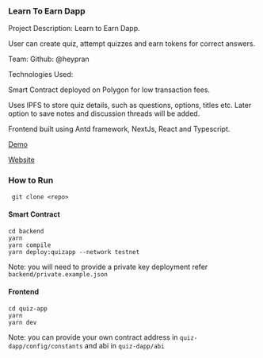 ### Learn To Earn Dapp

Project Description: Learn to Earn Dapp.

User can create quiz, attempt quizzes and earn tokens for correct answers.

Team:
Github: @heypran

Technologies Used:

Smart Contract deployed on Polygon for low transaction fees.

Uses IPFS to store quiz details, such as questions, options, titles etc. Later option to save notes and discussion threads will be added.

Frontend built using Antd framework, NextJs, React and Typescript.

[Demo](https://youtu.be/NDrfNlxj5Wc)

[Website](https://quiz-dapp.web.app)

### How to Run

```
 git clone <repo>
```

#### Smart Contract

```
cd backend
yarn
yarn compile
yarn deploy:quizapp --network testnet
```

Note: you will need to provide a private key deployment refer `backend/private.example.json`

#### Frontend

```
cd quiz-app
yarn
yarn dev
```

Note: you can provide your own contract address in `quiz-dapp/config/constants` and abi in `quiz-dapp/abi`
